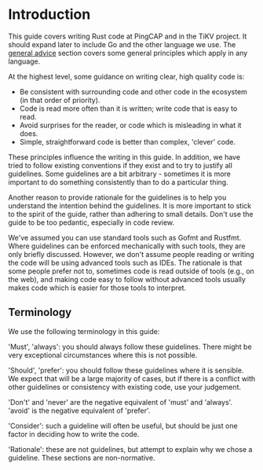 # Introduction

This guide covers writing Rust code at PingCAP and in the TiKV project.
It should expand later to include Go and the other language we use.
The [general advice](general.md) section covers some general principles which apply in any language.

At the highest level, some guidance on writing clear, high quality code is:

* Be consistent with surrounding code and other code in the ecosystem (in that order of priority).
* Code is read more often than it is written; write code that is easy to read.
* Avoid surprises for the reader, or code which is misleading in what it does.
* Simple, straightforward code is better than complex, 'clever' code.

These principles influence the writing in this guide.
In addition, we have tried to follow existing conventions if they exist and to try to justify all guidelines.
Some guidelines are a bit arbitrary - sometimes it is more important to do something consistently than to do a particular thing.

Another reason to provide rationale for the guidelines is to help you understand the intention behind the guidelines.
It is more important to stick to the spirit of the guide, rather than adhering to small details.
Don't use the guide to be too pedantic, especially in code review.

We've assumed you can use standard tools such as Gofmt and Rustfmt.
Where guidelines can be enforced mechanically with such tools, they are only briefly discussed.
However, we don't assume people reading or writing the code will be using advanced tools such as IDEs.
The rationale is that some people prefer not to, sometimes code is read outside of tools (e.g., on the web), and making code easy to follow without advanced tools usually makes code which is easier for those tools to interpret.


## Terminology

We use the following terminology in this guide:

'Must', 'always': you should always follow these guidelines.
There might be very exceptional circumstances where this is not possible.

'Should', 'prefer': you should follow these guidelines where it is sensible.
We expect that will be a large majority of cases, but if there is a conflict with other guidelines or consistency with existing code, use your judgement.

'Don't' and 'never' are the negative equivalent of 'must' and 'always'.
'avoid' is the negative equivalent of 'prefer'.

'Consider': such a guideline will often be useful, but should be just one factor in deciding how to write the code.

'Rationale': these are not guidelines, but attempt to explain why we chose a guideline.
These sections are non-normative.
